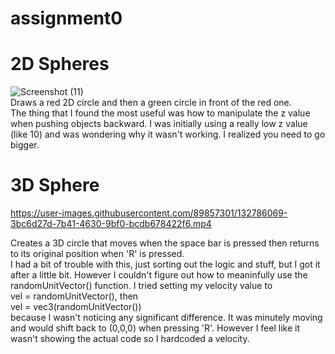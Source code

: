 # assignment0

# 2D Spheres
![Screenshot (11)](https://user-images.githubusercontent.com/89857301/132784351-b24c5b41-165b-445e-94d6-98d2a040e415.png)  
Draws a red 2D circle and then a green circle in front of the red one.  
The thing that I found the most useful was how to manipulate the z value when pushing objects backward. I was initially using a really low z value (like 10) and was wondering why it wasn't working. I realized you need to go bigger.

# 3D Sphere
https://user-images.githubusercontent.com/89857301/132786069-3bc6d27d-7b41-4630-9bf0-bcdb678422f6.mp4  

Creates a 3D circle that moves when the space bar is pressed then returns to its original position when 'R' is pressed.  
I had a bit of trouble with this, just sorting out the logic and stuff, but I got it after a little bit. However I couldn't figure out how to meaninfully use the randomUnitVector() function. I tried setting my velocity value to  
vel = randomUnitVector(), then  
vel = vec3(randomUnitVector())  
because I wasn't noticing any significant difference. It was minutely moving and would shift back to (0,0,0) when pressing 'R'. However I feel like it wasn't showing the actual code so I hardcoded a velocity.
